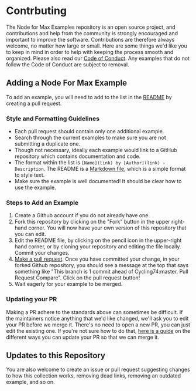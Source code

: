 # Contrbuting

The Node for Max Examples repository is an open source project, and contributions and help from the community is strongly encouraged and important to improve the software. Contributions are therefore always welcome, no matter how large or small. Here are some things we'd like you to keep in mind in order to help with keeping the process smooth and organized. Please also read our [Code of Conduct](CODE_OF_CONDUCT.md). Any examples that do not follow the Code of Conduct are subject to removal.

## Adding a Node For Max Example

To add an example, you will need to add to the list in the [README](https://github.com/Cycling74/n4m-community/blob/master/README.md) by creating a pull request.

### Style and Formatting Guidelines
- Each pull request should contain only one additional example.
- Search through the current examples to make sure you are not submitting a duplicate one.
- Though not necessary, ideally each example would link to a GitHub repository which contains documentation and code. 
- The format within the list is `[Name](link) by [Author](link) - Description`. The README is a [Markdown file](https://guides.github.com/features/mastering-markdown/), which is a simple format to style text.
- Make sure the example is well documented! It should be clear how to use the example.

### Steps to Add an Example
1. Create a Github account if you do not already have one.
2. Fork this repository by clicking on the "Fork" button in the upper right-hand corner. You will now have your own version of this repository that you can edit.
3. Edit the README file, by clicking on the pencil icon in the upper-right hand corner, or by cloning your repository and editing the file locally. Commit your changes.
4. [Make a pull request](https://guides.github.com/activities/forking/#making-a-pull-request). Once you have committed your change, in your forked Github repository, you should see a message at the top that says something like "This branch is 1 commit ahead of Cycling74:master. Pull Request Compare". Click on the pull request button!
5. Wait eagerly for your example to be merged. 

### Updating your PR

Making a PR adhere to the standards above can sometimes be difficult. If the maintainers notice anything that we'd like changed, we'll ask you to edit your PR before we merge it. There's no need to open a new PR, you can just edit the existing one. If you're not sure how to do that, [here is a guide](https://github.com/RichardLitt/docs/blob/master/amending-a-commit-guide.md) on the different ways you can update your PR so that we can merge it.

## Updates to this Repository

You are also welcome to create an issue or pull request suggesting changes to how this collection works, removing dead links, removing an outdated example, and so on. 

